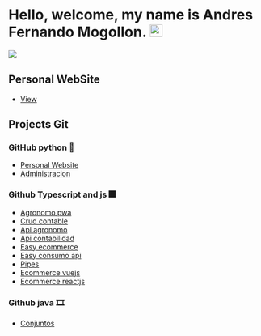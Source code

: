 <h1> Hello, welcome, my name is Andres Fernando Mogollon. <img src="https://github.com/souvikguria98/souvikguria98/blob/master/Hi.gif" width="25"></h1>


[![](https://img.shields.io/badge/Gmail-andresmogollob@gmail.com-red)](https://mail.google.com/mail/u/0/?tab=km#inbox)

## Personal WebSite
- [View](https://personaland.herokuapp.com/)

## Projects Git
### GitHub python 🧶
- [Personal Website](https://github.com/andrekasjas/personal_django)
- [Administracion](https://github.com/andrekasjas/Proyectoweb_django)

### Github Typescript and js 🎆
- [Agronomo pwa](https://github.com/andrekasjas/Project_Agronomo_IONIC)
- [Crud contable](https://github.com/andrekasjas/Contabilidad_ANGULAR)
- [Api agronomo](https://github.com/andrekasjas/ApiRestAgrono_NODEJS)
- [Api contabilidad](https://github.com/andrekasjas/ApiContabilidad_NODEJS)
- [Easy ecommerce](https://github.com/andrekasjas/Ecommerce_ANGULAR)
- [Easy consumo api](https://github.com/andrekasjas/Consumir_apirest_angular)
- [Pipes](https://github.com/andrekasjas/Pipes_ANGULAR)
- [Ecommerce vuejs](https://github.com/andrekasjas/Ecommerce_VUEJS)
- [Ecommerce reactjs](https://github.com/andrekasjas/Ecommerce_REACT)

### Github java 🎞
- [Conjuntos](https://github.com/andrekasjas/conjuntos_JAVA)
